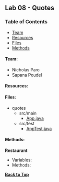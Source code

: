 <a name=top></a>
## Lab 08 - Quotes
### Table of Contents
* [Team](#team)
* [Resources](#resources)
* [Files](#files)
* [Methods](#methods)

<a name="team"></a>
#### Team:
* Nicholas Paro
* Sapana Poudel

<a name="resources"></a>
#### Resources:

<a name="files"></a>
#### Files:
* quotes
  * src/main 
    * [App.java](./src/main/java/quotes/App.java)
  * src/test
    * [AppTest.java](./src/test/java/quotes/AppTest.java)

<a name="methods"></a>
#### Methods:
**Restaurant**
* Variables:
* Methods:

**[Back to Top](#top)**